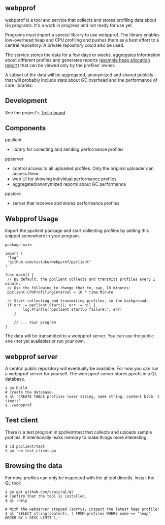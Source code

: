 webpprof
--------
webpprof is a tool and service that collects and stores profiling data about
Go programs. It's a work in progress and not ready for use yet.

Programs must import a special library to use webpprof. The library enables
low-overhead heap and CPU profiling and pushes them as a best effort to a
central repository. A private repository could also be used.

The service stores the data for a few days or weeks, aggregates information about
different profiles and generates reports ([example heap allocation report](http://1.a.magnets.im/static/heap12.svg)) that can be viewed only by the profiles' owner.

A subset of the data will be aggregated, anonymized and shared publicly - that
will probably include stats about GC overhead and the performance of core
libraries.

Development
-----------

See the project's [Trello board](https://trello.com/b/djCGWcRD/webpprof).


Components
--------

ppclient
  * library for collecting and sending performance profiles

ppserver
  * control access to all uploaded profiles. Only the original uploader can access them.
  * web UI for showing individual performance profiles
  * aggregated/anonymized reports about GC performance 

ppstore  
  * server that receives and stores performance profiles

Webpprof Usage
------
Import the ppclient package and start collecting profiles by adding this snippet somewhere in your program.

```
package main

import (
 "log"
 "github.com/nictuku/webpprof/ppclient"
)

func main() {
 // By default, the ppclient collects and transmits profiles every 1 minute.
 // Use the following to change that to, say, 10 minutes:
 ppclient.CPUProfilingInterval = 10 * time.Minute

 // Start collecting and transmiting profiles, in the background.
 if err := ppclient.Start(); err != nil {
		log.Println("ppclient startup failure:", err)
	}

	// ... Your program
}
```

The data will be transmitted to a webpprof server. You can use the public one (not yet available) or run your own.

webpprof server
-------------------
A central public repository will eventually be available. For now you can run a webpprof server for yourself. The web pprof server stores pprofs in a QL database.

```
$ go build
# Create the database.
$ ql 'CREATE TABLE profiles (user string, name string, content blob, t time);'
$ ./webpprof
```

Test client
------------
There is a test program in ppclient/test that collects and uploads sample profiles. It intentionally leaks memory to make things more interesting.

```
$ cd ppclient/test
$ go run test_client.go
```

Browsing the data
------------------
For now, profiles can only be inspected with the ql tool directly. Install the QL tool:

```
$ go get github.com/cznic/ql/ql
# Confirm that the tool is installed.
$ ql -help

# With the webserver stopped (sorry), inspect the latest heap profile:
$ ql 'SELECT string(content), t FROM profiles WHERE name == "heap" ORDER BY t DESC LIMIT 1;'

```
